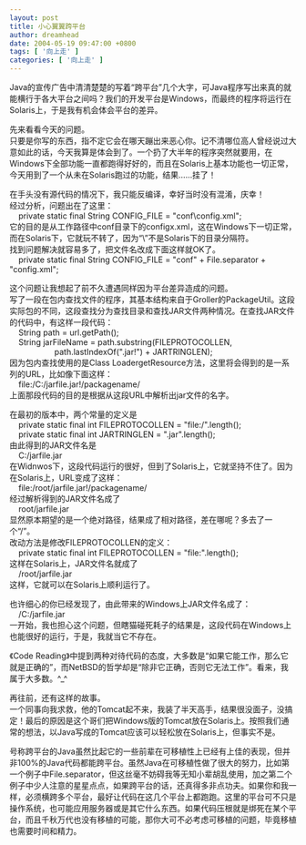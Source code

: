 ```yaml
---
layout: post
title: 小心翼翼跨平台
author: dreamhead
date: 2004-05-19 09:47:00 +0800
tags: [ '向上走' ]
categories: [ '向上走' ]
---
```


Java的宣传广告中清清楚楚的写着“跨平台”几个大字，可Java程序写出来真的就能横行于各大平台之间吗？我们的开发平台是Windows，而最终的程序将运行在Solaris上，于是我有机会体会平台的差异。

先来看看今天的问题。  
只要是你写的东西，指不定它会在哪天蹦出来恶心你。记不清哪位高人曾经说过大意如此的话，今天我算是体会到了。一个扔了大半年的程序突然就要用，在Windows下全部功能一直都跑得好好的，而且在Solaris上基本功能也一切正常，今天用到了一个从未在Solaris跑过的功能，结果……挂了！

在手头没有源代码的情况下，我只能反编译，幸好当时没有混淆，庆幸！  
经过分析，问题出在了这里：  
&nbsp;&nbsp;&nbsp; private static final String CONFIG\_FILE = "conf\\config.xml";&nbsp;&nbsp;&nbsp;   
它的目的是从工作路径中conf目录下的configx.xml，这在Windows下一切正常，而在Solaris下，它就玩不转了，因为“\”不是Solaris下的目录分隔符。  
找到问题解决就容易多了，把文件名改成下面这样就OK了。  
&nbsp;&nbsp;&nbsp; private static final String CONFIG\_FILE = "conf" + File.separator + "config.xml";

这个问题让我想起了前不久遭遇同样因为平台差异造成的问题。  
写了一段在包内查找文件的程序，其基本结构来自于Groller的PackageUtil。这段实际包的不同，这段查找分为查找目录和查找JAR文件两种情况。在查找JAR文件的代码中，有这样一段代码：  
&nbsp;&nbsp;&nbsp; String path = url.getPath();  
&nbsp;&nbsp;&nbsp; String jarFileName = path.substring(FILEPROTOCOLLEN,  
&nbsp;&nbsp;&nbsp;&nbsp;&nbsp;&nbsp;&nbsp;&nbsp;&nbsp;&nbsp;&nbsp;&nbsp;&nbsp;&nbsp;&nbsp;&nbsp;&nbsp;&nbsp;&nbsp; path.lastIndexOf(".jar!") + JARTRINGLEN);  
因为包内查找使用的是Class LoadergetResource方法，这里将会得到的是一系列的URL，比如像下面这样：  
&nbsp;&nbsp;&nbsp; file:/C:/jarfile.jar!/packagename/  
上面那段代码的目的是根据从这段URL中解析出jar文件的名字。

在最初的版本中，两个常量的定义是  
&nbsp;&nbsp;&nbsp; private static final int FILEPROTOCOLLEN = "file:/".length();  
&nbsp;&nbsp;&nbsp; private static final int JARTRINGLEN = ".jar".length();  
由此得到的JAR文件名是  
&nbsp;&nbsp;&nbsp; C:/jarfile.jar  
在Widnwos下，这段代码运行的很好，但到了Solaris上，它就坚持不住了。因为在Solaris上，URL变成了这样：  
&nbsp;&nbsp;&nbsp; file:/root/jarfile.jar!/packagename/  
经过解析得到的JAR文件名成了  
&nbsp;&nbsp;&nbsp; root/jarfile.jar  
显然原本期望的是一个绝对路径，结果成了相对路径，差在哪呢？多去了一个“/”。  
改动方法是修改FILEPROTOCOLLEN的定义：  
&nbsp;&nbsp;&nbsp; private static final int FILEPROTOCOLLEN = "file:".length();  
这样在Solaris上，JAR文件名就成了  
&nbsp;&nbsp;&nbsp; /root/jarfile.jar  
这样，它就可以在Solaris上顺利运行了。

也许细心的你已经发现了，由此带来的Windows上JAR文件名成了：  
&nbsp;&nbsp;&nbsp; /C:/jarfile.jar  
一开始，我也担心这个问题，但瞎猫碰死耗子的结果是，这段代码在Windows上也能很好的运行，于是，我就当它不存在。

《Code Reading》中提到两种对待代码的态度，大多数是“如果它能工作，那么它就是正确的”，而NetBSD的哲学却是“除非它正确，否则它无法工作”。看来，我属于大多数。^\_^

再往前，还有这样的故事。  
一个同事向我求救，他的Tomcat起不来，我装了半天高手，结果很没面子，没搞定！最后的原因是这个哥们把Windows版的Tomcat放在Solaris上。按照我们通常的想法，以Java写成的Tomcat应该可以轻松放在Solaris上，但事实不是。

号称跨平台的Java虽然比起它的一些前辈在可移植性上已经有上佳的表现，但并非100%的Java代码都能跨平台。虽然Java在可移植性做了很大的努力，比如第一个例子中File.separator，但这丝毫不妨碍我等无知小辈胡乱使用，加之第二个例子中少人注意的星星点点，如果跨平台的话，还真得多非点功夫。如果你和我一样，必须横跨多个平台，最好让代码在这几个平台上都跑跑。这里的平台可不只是操作系统，也可能应用服务器或是其它什么东西。如果代码压根就是绑死在某个平台，而且千秋万代也没有移植的可能，那你大可不必考虑可移植的问题，毕竟移植也需要时间和精力。


